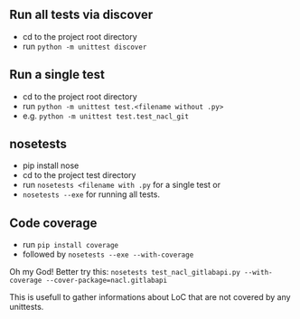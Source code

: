 ## Run all tests via discover
* cd to the project root directory
* run `python -m unittest discover`

## Run a single test
* cd to the project root directory
* run `python -m unittest test.<filename without .py>`
* e.g. `python -m unittest test.test_nacl_git`

## nosetests
* pip install nose
* cd to the project test directory
* run `nosetests <filename with .py` for a single test or
* `nosetests --exe` for running all tests.

## Code coverage
* run `pip install coverage`
* followed by `nosetests --exe --with-coverage`

Oh my God! Better try this:
`nosetests test_nacl_gitlabapi.py --with-coverage --cover-package=nacl.gitlabapi`

This is usefull to gather informations about LoC that are not covered by any unittests.
